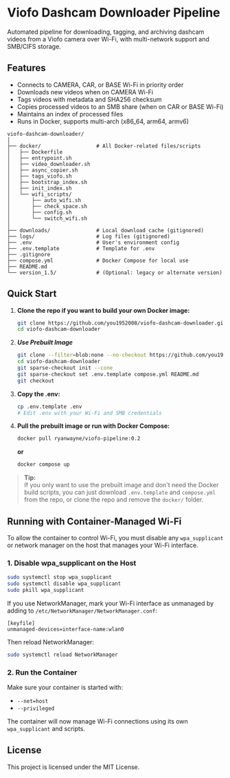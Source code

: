 # Viofo Dashcam Downloader Pipeline

Automated pipeline for downloading, tagging, and archiving dashcam videos from a Viofo camera over Wi-Fi, with multi-network support and SMB/CIFS storage.

## Features

- Connects to CAMERA, CAR, or BASE Wi-Fi in priority order
- Downloads new videos when on CAMERA Wi-Fi
- Tags videos with metadata and SHA256 checksum
- Copies processed videos to an SMB share (when on CAR or BASE Wi-Fi)
- Maintains an index of processed files
- Runs in Docker, supports multi-arch (x86_64, arm64, armv6)

```text
viofo-dashcam-downloader/
│
├── docker/                  # All Docker-related files/scripts
│   ├── Dockerfile
│   ├── entrypoint.sh
│   ├── video_downloader.sh
│   ├── async_copier.sh
│   ├── tags_viofo.sh
│   ├── bootstrap_index.sh
│   ├── init_index.sh
│   └── wifi_scripts/
│       ├── auto_wifi.sh
│       ├── check_space.sh
│       ├── config.sh
│       └── switch_wifi.sh
│
├── downloads/               # Local download cache (gitignored)
├── logs/                    # Log files (gitignored)
├── .env                     # User's environment config
├── .env.template            # Template for .env
├── .gitignore
├── compose.yml              # Docker Compose for local use
├── README.md
└── version_1.5/             # (Optional: legacy or alternate version)
```

## Quick Start

1. **Clone the repo if you want to build your own Docker image:**

   ```sh
   git clone https://github.com/you1952008/viofo-dashcam-downloader.git
   cd viofo-dashcam-downloader
   ```

2. ***Use Prebuilt Image***

    ```sh
    git clone --filter=blob:none --no-checkout https://github.com/you1952008/viofo-dashcam-downloader.git
    cd viofo-dashcam-downloader
    git sparse-checkout init --cone
    git sparse-checkout set .env.template compose.yml README.md
    git checkout
    ```

2. **Copy the .env:**

   ```sh
   cp .env.template .env
   # Edit .env with your Wi-Fi and SMB credentials
   ```

3. **Pull the prebuilt image or run with Docker Compose:**

   ```sh
   docker pull ryanwayne/viofo-pipeline:0.2
   ```

   **or**
  
   ```sh
   docker compose up
   ```

> **Tip:**  
> If you only want to use the prebuilt image and don't need the Docker build scripts, you can just download `.env.template` and `compose.yml` from the repo, or clone the repo and remove the `docker/` folder.

## Running with Container-Managed Wi-Fi

To allow the container to control Wi-Fi, you must disable any `wpa_supplicant` or network manager on the host that manages your Wi-Fi interface.

### 1. Disable wpa_supplicant on the Host

```sh
sudo systemctl stop wpa_supplicant
sudo systemctl disable wpa_supplicant
sudo pkill wpa_supplicant
```

If you use NetworkManager, mark your Wi-Fi interface as unmanaged by adding to `/etc/NetworkManager/NetworkManager.conf`:

```text
[keyfile]
unmanaged-devices=interface-name:wlan0
```

Then reload NetworkManager:

```sh
sudo systemctl reload NetworkManager
```

### 2. Run the Container

Make sure your container is started with:

- `--net=host`
- `--privileged`

The container will now manage Wi-Fi connections using its own `wpa_supplicant` and scripts.

## License

This project is licensed under the MIT License.
